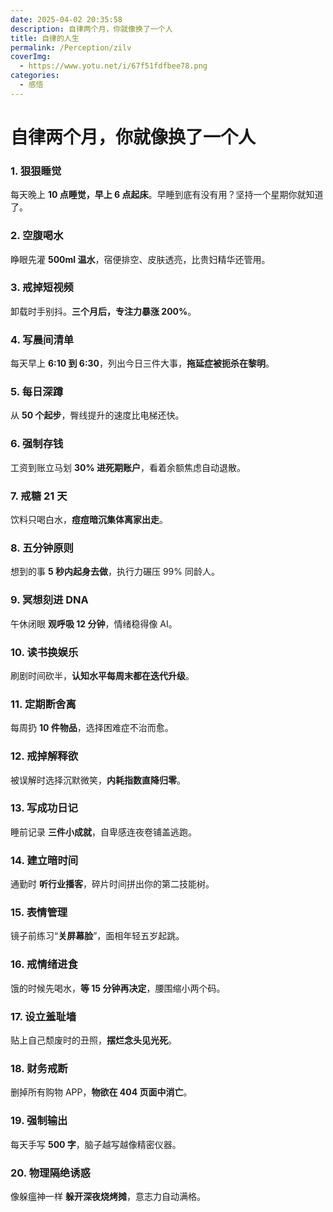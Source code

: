 ```yaml
---
date: 2025-04-02 20:35:58
description: 自律两个月，你就像换了一个人
title: 自律的人生
permalink: /Perception/zilv
coverImg:
  - https://www.yotu.net/i/67f51fdfbee78.png
categories:
  - 感悟
---
```



# 自律两个月，你就像换了一个人

### 1. 狠狠睡觉  
每天晚上 **10 点睡觉，早上 6 点起床**。早睡到底有没有用？坚持一个星期你就知道了。

### 2. 空腹喝水  
睁眼先灌 **500ml 温水**，宿便排空、皮肤透亮，比贵妇精华还管用。

### 3. 戒掉短视频  
卸载时手别抖。**三个月后，专注力暴涨 200%**。

### 4. 写晨间清单  
每天早上 **6:10 到 6:30**，列出今日三件大事，**拖延症被扼杀在黎明**。

### 5. 每日深蹲  
从 **50 个起步**，臀线提升的速度比电梯还快。

### 6. 强制存钱  
工资到账立马划 **30% 进死期账户**，看着余额焦虑自动退散。

### 7. 戒糖 21 天  
饮料只喝白水，**痘痘暗沉集体离家出走**。

### 8. 五分钟原则  
想到的事 **5 秒内起身去做**，执行力碾压 99% 同龄人。

### 9. 冥想刻进 DNA  
午休闭眼 **观呼吸 12 分钟**，情绪稳得像 AI。

### 10. 读书换娱乐  
刷剧时间砍半，**认知水平每周末都在迭代升级**。

### 11. 定期断舍离  
每周扔 **10 件物品**，选择困难症不治而愈。

### 12. 戒掉解释欲  
被误解时选择沉默微笑，**内耗指数直降归零**。

### 13. 写成功日记  
睡前记录 **三件小成就**，自卑感连夜卷铺盖逃跑。

### 14. 建立暗时间  
通勤时 **听行业播客**，碎片时间拼出你的第二技能树。

### 15. 表情管理  
镜子前练习“**关屏幕脸**”，面相年轻五岁起跳。

### 16. 戒情绪进食  
饿的时候先喝水，**等 15 分钟再决定**，腰围缩小两个码。

### 17. 设立羞耻墙  
贴上自己颓废时的丑照，**摆烂念头见光死**。

### 18. 财务戒断  
删掉所有购物 APP，**物欲在 404 页面中消亡**。

### 19. 强制输出  
每天手写 **500 字**，脑子越写越像精密仪器。

### 20. 物理隔绝诱惑  
像躲瘟神一样 **躲开深夜烧烤摊**，意志力自动满格。
